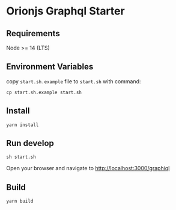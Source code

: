 # Orionjs Graphql Starter

## Requirements

Node >= 14 (LTS)

## Environment Variables

copy `start.sh.example` file to `start.sh` with command:

```
cp start.sh.example start.sh
```

## Install

```
yarn install
```

## Run develop

```cli
sh start.sh
```

Open your browser and navigate to [http://localhost:3000/graphiql](http://localhost:3000/graphiql)

## Build

```cli
yarn build
```
